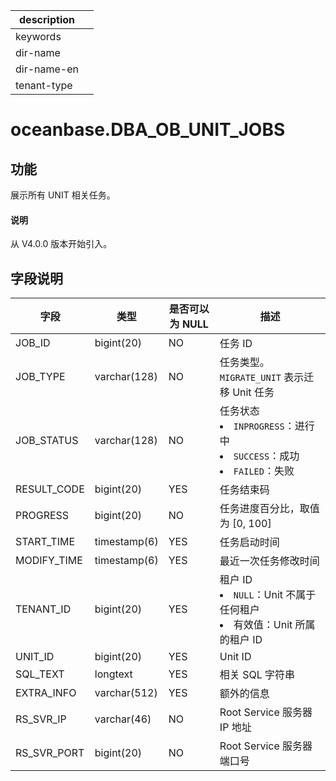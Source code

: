 |description||
|---|---|
|keywords||
|dir-name||
|dir-name-en||
|tenant-type||

# oceanbase.DBA_OB_UNIT_JOBS

## 功能

展示所有 UNIT 相关任务。

<main id="notice" type='explain'>
  <h4>说明</h4>
  <p>从 V4.0.0 版本开始引入。</p>
</main>

## 字段说明

| **字段** | **类型** | **是否可以为 NULL** | **描述** |
|-------------|--------------|-----|-----------------------------------------------------|
| JOB_ID      | bigint(20)   | NO  | 任务 ID                     |
| JOB_TYPE    | varchar(128) | NO  | 任务类型。`MIGRATE_UNIT` 表示迁移 Unit 任务                                                                             |
| JOB_STATUS  | varchar(128) | NO  | 任务状态 <li> `INPROGRESS`：进行中   <li> `SUCCESS`：成功   <li> `FAILED`：失败    |
| RESULT_CODE | bigint(20)   | YES | 任务结束码                     |
| PROGRESS    | bigint(20)   | NO  | 任务进度百分比，取值为 \[0, 100\]    |
| START_TIME  | timestamp(6) | YES | 任务启动时间                    |
| MODIFY_TIME | timestamp(6) | YES | 最近一次任务修改时间                |
| TENANT_ID   | bigint(20)   | YES | 租户 ID <li> `NULL`：Unit 不属于任何租户   <li> 有效值：Unit 所属的租户 ID                                            |
| UNIT_ID     | bigint(20)   | YES | Unit ID                   |
| SQL_TEXT    | longtext     | YES | 相关 SQL 字符串                |
| EXTRA_INFO  | varchar(512) | YES | 额外的信息                     |
| RS_SVR_IP   | varchar(46)  | NO  | Root Service 服务器 IP 地址     |
| RS_SVR_PORT | bigint(20)   | NO  | Root Service 服务器端口号        |
